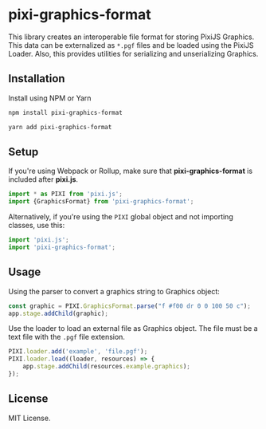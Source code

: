 # pixi-graphics-format

This library creates an interoperable file format for storing PixiJS Graphics. This data can be externalized as `*.pgf` files and be loaded using the PixiJS Loader. Also, this provides utilities for serializing and unserializing Graphics.

## Installation

Install using NPM or Yarn

```bash
npm install pixi-graphics-format
```

```bash
yarn add pixi-graphics-format
```

## Setup

If you're using Webpack or Rollup, make sure that **pixi-graphics-format** is included after **pixi.js**.

```js
import * as PIXI from 'pixi.js';
import {GraphicsFormat} from 'pixi-graphics-format';
```

Alternatively, if you're using the `PIXI` global object and not importing classes, use this:

```js
import 'pixi.js';
import 'pixi-graphics-format';
```


## Usage

Using the parser to convert a graphics string to Graphics object:

```js
const graphic = PIXI.GraphicsFormat.parse("f #f00 dr 0 0 100 50 c");
app.stage.addChild(graphic);
```

Use the loader to load an external file as Graphics object. The file must be a text file with the `.pgf` file extension.

```js
PIXI.loader.add('example', 'file.pgf');
PIXI.loader.load((loader, resources) => {
    app.stage.addChild(resources.example.graphics); 
});
```

## License

MIT License.
